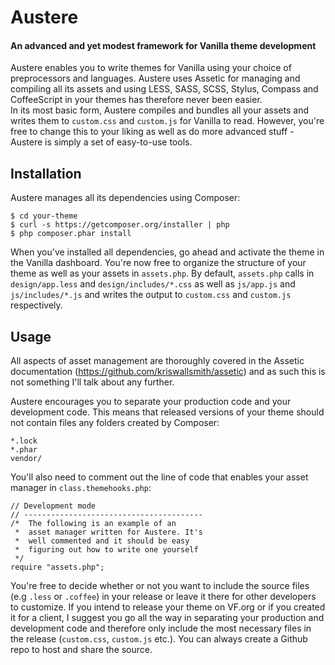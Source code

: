 Austere
=======
#### An advanced and yet modest framework for Vanilla theme development
Austere enables you to write themes for Vanilla using your choice of preprocessors and languages. Austere uses Assetic for managing and compiling all its assets and using LESS, SASS, SCSS, Stylus, Compass and CoffeeScript in your themes has therefore never been easier.  
In its most basic form, Austere compiles and bundles all your assets and writes them to `custom.css` and `custom.js` for Vanilla to read. However, you're free to change this to your liking as well as do more advanced stuff - Austere is simply a set of easy-to-use tools.

Installation
------------
Austere manages all its dependencies using Composer:

    $ cd your-theme  
    $ curl -s https://getcomposer.org/installer | php
    $ php composer.phar install

When you've installed all dependencies, go ahead and activate the theme in the Vanilla dashboard. You're now free to organize the structure of your theme as well as your assets in `assets.php`. By default, `assets.php` calls in `design/app.less` and `design/includes/*.css` as well as `js/app.js` and `js/includes/*.js` and writes the output to `custom.css` and `custom.js` respectively.

Usage
-----
All aspects of asset management are thoroughly covered in the Assetic documentation (https://github.com/kriswallsmith/assetic) and as such this is not something I'll talk about any further.

Austere encourages you to separate your production code and your development code. This means that released versions of your theme should not contain files any folders created by Composer:

    *.lock
    *.phar
    vendor/

You'll also need to comment out the line of code that enables your asset manager in `class.themehooks.php`:

    // Development mode
    // ----------------------------------------
    /*  The following is an example of an
     *  asset manager written for Austere. It's
     *  well commented and it should be easy
     *  figuring out how to write one yourself
     */
    require "assets.php";

You're free to decide whether or not you want to include the source files (e.g `.less` or `.coffee`) in your release or leave it there for other developers to customize. If you intend to release your theme on VF.org or if you created it for a client, I suggest you go all the way in separating your production and development code and therefore only include the most necessary files in the release (`custom.css`, `custom.js` etc.). You can always create a Github repo to host and share the source.